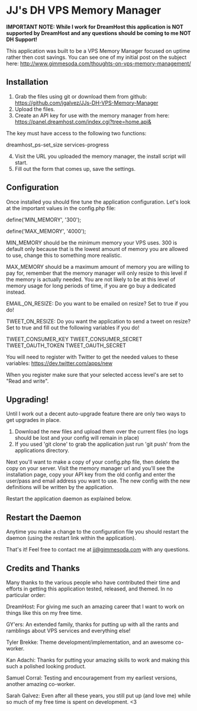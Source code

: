 JJ's DH VPS Memory Manager
=========================

**IMPORTANT NOTE: While I work for DreamHost this application is NOT supported by DreamHost and any questions should be coming to me NOT DH Support!**

This application was built to be a VPS Memory Manager focused on uptime rather then cost savings. You can see one of my initial post on the subject here: http://www.gimmesoda.com/thoughts-on-vps-memory-management/

Installation
-----------

1. Grab the files using git or download them from github: https://github.com/jgalvez/JJs-DH-VPS-Memory-Manager
2. Upload the files.
3. Create an API key for use with the memory manager from here: https://panel.dreamhost.com/index.cgi?tree=home.api&

The key must have access to the following two functions:

dreamhost_ps-set_size
services-progress

4. Visit the URL you uploaded the memory manager, the install script will start.
5. Fill out the form that comes up, save the settings.

Configuration
------------

Once installed you should fine tune the application configuration. Let's look at the important values in the config.php file:

define('MIN_MEMORY', '300');

define('MAX_MEMORY', '4000');

MIN_MEMORY should be the minimum memory your VPS uses. 300 is default only because that is the lowest amount of memory you are allowed to use, change this to something more realistic.

MAX_MEMORY should be a maximum amount of memory you are willing to pay for, remember that the memory manager will only resize to this level if the memory is actually needed. You are not likely to be at this level of memory usage for long periods of time, if you are go buy a dedicated instead.

EMAIL_ON_RESIZE: Do you want to be emailed on resize? Set to true if you do!

TWEET_ON_RESIZE: Do you want the application to send a tweet on resize? Set to true and fill out the following variables if you do!

TWEET_CONSUMER_KEY
TWEET_CONSUMER_SECRET
TWEET_OAUTH_TOKEN
TWEET_OAUTH_SECRET

You will need to register with Twitter to get the needed values to these variables: https://dev.twitter.com/apps/new

When you register make sure that your selected access level's are set to "Read and write".

Upgrading!
-----------------
Until I work out a decent auto-upgrade feature there are only two ways to get upgrades in place.

1) Download the new files and upload them over the current files (no logs should be lost and your config will remain in place)
2) If you used 'git clone' to grab the application just run 'git push' from the applications directory.

Next you'll want to make a copy of your config.php file, then delete the copy on your server. Visit the memory manager url and you'll see the installation page, copy your API key from the old config and enter the user/pass and email address you want to use. The new config with the new definitions will be written by the application.

Restart the application daemon as explained below.

Restart the Daemon
-----------------

Anytime you make a change to the configuration file you should restart the daemon (using the restart link within the application).

That's it! Feel free to contact me at jj@gimmesoda.com with any questions.

Credits and Thanks
-----------------

Many thanks to the various people who have contributed their time and efforts in getting this application tested, released, and themed. In no particular order:

DreamHost: For giving me such an amazing career that I want to work on things like this on my free time.

GY'ers: An extended family, thanks for putting up with all the rants and ramblings about VPS services and everything else!

Tyler Brekke: Theme development/implementation, and an awesome co-worker.

Kan Adachi: Thanks for putting your amazing skills to work and making this such a polished looking product.

Samuel Corral: Testing and encouragement from my earliest versions, another amazing co-worker.

Sarah Galvez: Even after all these years, you still put up (and love me) while so much of my free time is spent on development. <3